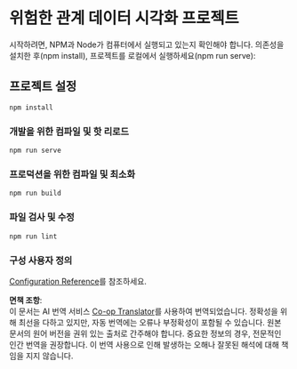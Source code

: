 <!--
CO_OP_TRANSLATOR_METADATA:
{
  "original_hash": "5c51a54dd89075a7a362890117b7ed9e",
  "translation_date": "2025-08-24T13:35:54+00:00",
  "source_file": "3-Data-Visualization/13-meaningful-visualizations/starter/README.md",
  "language_code": "ko"
}
-->
# 위험한 관계 데이터 시각화 프로젝트

시작하려면, NPM과 Node가 컴퓨터에서 실행되고 있는지 확인해야 합니다. 의존성을 설치한 후(npm install), 프로젝트를 로컬에서 실행하세요(npm run serve):

## 프로젝트 설정
```
npm install
```

### 개발을 위한 컴파일 및 핫 리로드
```
npm run serve
```

### 프로덕션을 위한 컴파일 및 최소화
```
npm run build
```

### 파일 검사 및 수정
```
npm run lint
```

### 구성 사용자 정의
[Configuration Reference](https://cli.vuejs.org/config/)를 참조하세요.

**면책 조항**:  
이 문서는 AI 번역 서비스 [Co-op Translator](https://github.com/Azure/co-op-translator)를 사용하여 번역되었습니다. 정확성을 위해 최선을 다하고 있지만, 자동 번역에는 오류나 부정확성이 포함될 수 있습니다. 원본 문서의 원어 버전을 권위 있는 출처로 간주해야 합니다. 중요한 정보의 경우, 전문적인 인간 번역을 권장합니다. 이 번역 사용으로 인해 발생하는 오해나 잘못된 해석에 대해 책임을 지지 않습니다.